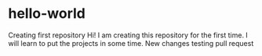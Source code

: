 # hello-world
Creating first repository
Hi! I am creating this repository for the first time. I will learn to put the projects in some time.
New changes testing pull request
